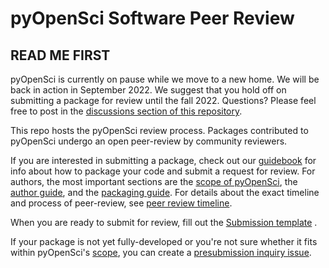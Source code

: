 # pyOpenSci Software Peer Review

## READ ME FIRST
pyOpenSci is currently on pause while we move to a new home. We will be back in action in September 2022. We suggest that you hold off on submitting a package for review until the fall 2022. Questions? Please feel free to post in the [discussions section of this repository](https://github.com/pyOpenSci/software-review/discussions).

This repo hosts the pyOpenSci review process. Packages contributed to pyOpenSci undergo an open peer-review by community reviewers.

If you are interested in submitting a package, check out our [guidebook][Guidebook] for info about how to package your code and submit a request for review. For authors, the most important sections are the [scope of pyOpenSci][Scope], the [author guide][AuthorGuide], and the [
packaging guide][PackagingGuide]. For details about the exact timeline and process of peer-review, see [peer review timeline][PeerReviewTimeline].

When you are ready to submit for review, fill out the [Submission template][SubmissionTemplate]
.

If your package is not yet fully-developed or you're not sure whether it fits within pyOpenSci's [
scope][Scope], you can create a [presubmission inquiry issue][PresubmissionInquiryIssue].

[Guidebook]: https://www.pyopensci.org/contributing-guide/intro.html

[Scope]: https://www.pyopensci.org/contributing-guide/open-source-software-peer-review/aims-and-scope.html

[AuthorGuide]: https://www.pyopensci.org/contributing-guide/authoring/index.html

[PackagingGuide]: https://www.pyopensci.org/contributing-guide/authoring/index.html#packaging-guide

[PeerReviewTimeline]: https://www.pyopensci.org/contributing-guide/open-source-software-peer-review/intro.html#the-peer-review-timeline

[SubmissionTemplate]: https://github.com/pyOpenSci/software-review/issues/new?assignees=&labels=&template=submit-software-for-review.md&title=

[PresubmissionInquiryIssue]: https://github.com/pyOpenSci/software-review/issues/new?assignees=&labels=&template=presubmission-inquiry.md&title=



